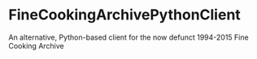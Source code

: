 # FineCookingArchivePythonClient
An alternative, Python-based client for the now defunct 1994-2015 Fine Cooking Archive 
